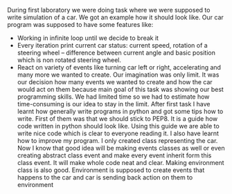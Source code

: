 During first laboratory we were doing task where we were supposed to write simulation of a car. We got an example how it should look like. Our car program was supposed to have some features like:
-	Working in infinite loop until we decide to break it
-	Every iteration print current car status: current speed, rotation of a steering wheel – difference between current angle and basic position which is non rotated steering wheel.  
-	React on variety of events like turning car left or right, accelerating and many more we wanted to create.
Our imagination was only limit. It was our decision how many events we wanted to create and how the car would act on them because main goal of this task was showing our best programming skills. We had limited time so we had to estimate how time-consuming is our idea to stay in the limit.
After first task I have learnt how generally write programs in python and got some tips how to write. First of them was that we should stick to PEP8. It is a guide how code written in python should look like. Using this guide we are able to write nice code which is clear to everyone reading it.
I also have learnt how to improve my program. I only created class representing the car. Now I know that good idea will be making events classes as well or even creating abstract class event and make every event inherit form this class event. It will make whole code neat and clear. 
Making environment class is also good. Environment is supposed to create events that happens to the car and car is sending back action on them to environment
